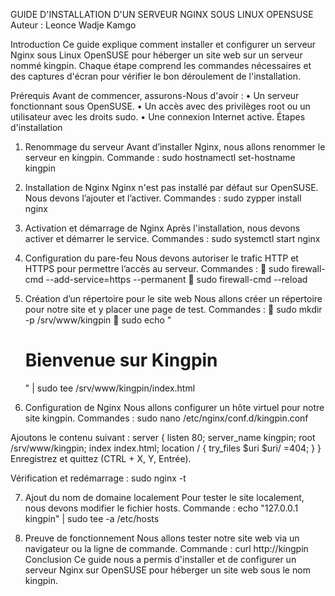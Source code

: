 GUIDE D'INSTALLATION D'UN SERVEUR NGINX SOUS LINUX OPENSUSE
Auteur : Leonce Wadje Kamgo

Introduction
Ce guide explique comment installer et configurer un serveur Nginx sous Linux OpenSUSE pour héberger un site web sur un serveur nommé kingpin. Chaque étape comprend les commandes nécessaires et des captures d'écran pour vérifier le bon déroulement de l'installation.

Prérequis
Avant de commencer, assurons-Nous d'avoir :
•	Un serveur fonctionnant sous OpenSUSE.
•	Un accès avec des privilèges root ou un utilisateur avec les droits sudo.
•	Une connexion Internet active.
Étapes d'installation

1. Renommage du serveur
Avant d’installer Nginx, nous allons renommer le serveur en kingpin.
Commande :
sudo hostnamectl set-hostname kingpin

 
2. Installation de Nginx
Nginx n'est pas installé par défaut sur OpenSUSE. Nous devons l’ajouter et l’activer.
Commandes :
sudo zypper install nginx

 

3. Activation et démarrage de Nginx
Après l'installation, nous devons activer et démarrer le service.
Commandes :
sudo systemctl start nginx

 




4. Configuration du pare-feu
Nous devons autoriser le trafic HTTP et HTTPS pour permettre l’accès au serveur.
Commandes :
	sudo firewall-cmd --add-service=https --permanent
	sudo firewall-cmd --reload

 

5. Création d’un répertoire pour le site web
Nous allons créer un répertoire pour notre site et y placer une page de test.
Commandes :
	sudo mkdir -p /srv/www/kingpin
	sudo echo "<h1>Bienvenue sur Kingpin</h1>" | sudo tee /srv/www/kingpin/index.html 

 

6. Configuration de Nginx
Nous allons configurer un hôte virtuel pour notre site kingpin.
Commandes :
sudo nano /etc/nginx/conf.d/kingpin.conf
 
Ajoutons le contenu suivant :
server {
    listen 80;
    server_name kingpin;
    root /srv/www/kingpin;
    index index.html;
    location / {
        try_files $uri $uri/ =404;
    }
}
Enregistrez et quittez (CTRL + X, Y, Entrée).
 
Vérification et redémarrage :
sudo nginx -t

 
7. Ajout du nom de domaine localement
Pour tester le site localement, nous devons modifier le fichier hosts.
Commande :
echo "127.0.0.1 kingpin" | sudo tee -a /etc/hosts

 

8. Preuve de fonctionnement
Nous allons tester notre site web via un navigateur ou la ligne de commande.
Commande :
curl http://kingpin
   Conclusion
Ce guide nous a permis d'installer et de configurer un serveur Nginx sur OpenSUSE pour héberger un site web sous le nom kingpin. 

